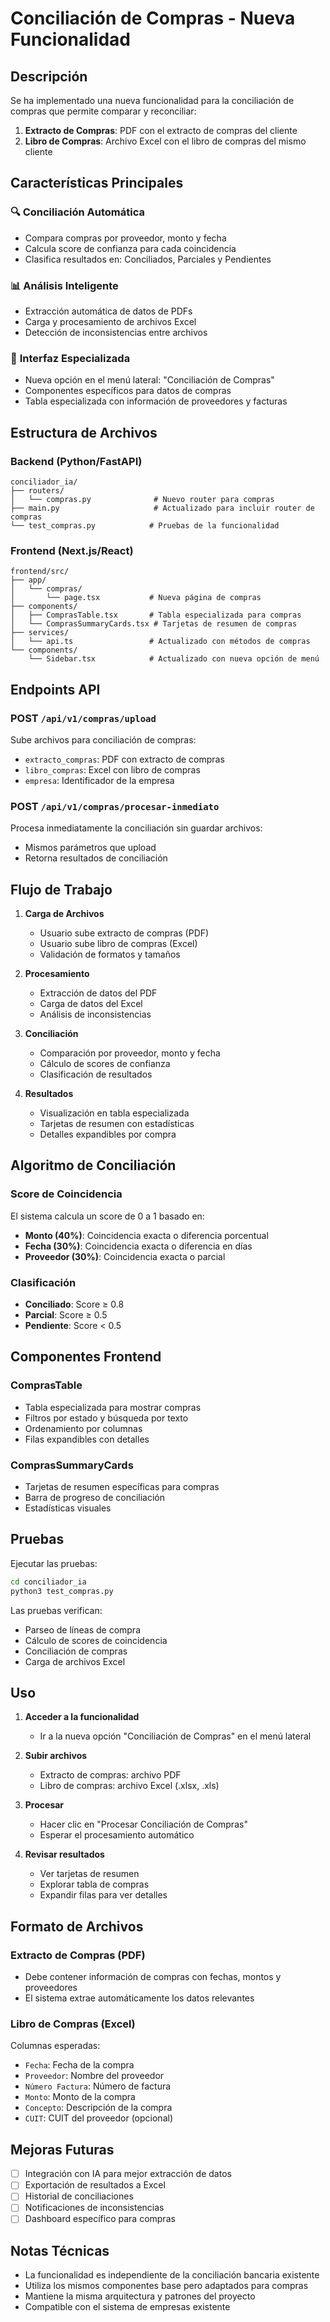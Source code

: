 # Conciliación de Compras - Nueva Funcionalidad

## Descripción

Se ha implementado una nueva funcionalidad para la conciliación de compras que permite comparar y reconciliar:

1. **Extracto de Compras**: PDF con el extracto de compras del cliente
2. **Libro de Compras**: Archivo Excel con el libro de compras del mismo cliente

## Características Principales

### 🔍 **Conciliación Automática**
- Compara compras por proveedor, monto y fecha
- Calcula score de confianza para cada coincidencia
- Clasifica resultados en: Conciliados, Parciales y Pendientes

### 📊 **Análisis Inteligente**
- Extracción automática de datos de PDFs
- Carga y procesamiento de archivos Excel
- Detección de inconsistencias entre archivos

### 🎯 **Interfaz Especializada**
- Nueva opción en el menú lateral: "Conciliación de Compras"
- Componentes específicos para datos de compras
- Tabla especializada con información de proveedores y facturas

## Estructura de Archivos

### Backend (Python/FastAPI)
```
conciliador_ia/
├── routers/
│   └── compras.py              # Nuevo router para compras
├── main.py                     # Actualizado para incluir router de compras
└── test_compras.py            # Pruebas de la funcionalidad
```

### Frontend (Next.js/React)
```
frontend/src/
├── app/
│   └── compras/
│       └── page.tsx           # Nueva página de compras
├── components/
│   ├── ComprasTable.tsx       # Tabla especializada para compras
│   └── ComprasSummaryCards.tsx # Tarjetas de resumen de compras
├── services/
│   └── api.ts                 # Actualizado con métodos de compras
└── components/
    └── Sidebar.tsx            # Actualizado con nueva opción de menú
```

## Endpoints API

### POST `/api/v1/compras/upload`
Sube archivos para conciliación de compras:
- `extracto_compras`: PDF con extracto de compras
- `libro_compras`: Excel con libro de compras
- `empresa`: Identificador de la empresa

### POST `/api/v1/compras/procesar-inmediato`
Procesa inmediatamente la conciliación sin guardar archivos:
- Mismos parámetros que upload
- Retorna resultados de conciliación

## Flujo de Trabajo

1. **Carga de Archivos**
   - Usuario sube extracto de compras (PDF)
   - Usuario sube libro de compras (Excel)
   - Validación de formatos y tamaños

2. **Procesamiento**
   - Extracción de datos del PDF
   - Carga de datos del Excel
   - Análisis de inconsistencias

3. **Conciliación**
   - Comparación por proveedor, monto y fecha
   - Cálculo de scores de confianza
   - Clasificación de resultados

4. **Resultados**
   - Visualización en tabla especializada
   - Tarjetas de resumen con estadísticas
   - Detalles expandibles por compra

## Algoritmo de Conciliación

### Score de Coincidencia
El sistema calcula un score de 0 a 1 basado en:

- **Monto (40%)**: Coincidencia exacta o diferencia porcentual
- **Fecha (30%)**: Coincidencia exacta o diferencia en días
- **Proveedor (30%)**: Coincidencia exacta o parcial

### Clasificación
- **Conciliado**: Score ≥ 0.8
- **Parcial**: Score ≥ 0.5
- **Pendiente**: Score < 0.5

## Componentes Frontend

### ComprasTable
- Tabla especializada para mostrar compras
- Filtros por estado y búsqueda por texto
- Ordenamiento por columnas
- Filas expandibles con detalles

### ComprasSummaryCards
- Tarjetas de resumen específicas para compras
- Barra de progreso de conciliación
- Estadísticas visuales

## Pruebas

Ejecutar las pruebas:
```bash
cd conciliador_ia
python3 test_compras.py
```

Las pruebas verifican:
- Parseo de líneas de compra
- Cálculo de scores de coincidencia
- Conciliación de compras
- Carga de archivos Excel

## Uso

1. **Acceder a la funcionalidad**
   - Ir a la nueva opción "Conciliación de Compras" en el menú lateral

2. **Subir archivos**
   - Extracto de compras: archivo PDF
   - Libro de compras: archivo Excel (.xlsx, .xls)

3. **Procesar**
   - Hacer clic en "Procesar Conciliación de Compras"
   - Esperar el procesamiento automático

4. **Revisar resultados**
   - Ver tarjetas de resumen
   - Explorar tabla de compras
   - Expandir filas para ver detalles

## Formato de Archivos

### Extracto de Compras (PDF)
- Debe contener información de compras con fechas, montos y proveedores
- El sistema extrae automáticamente los datos relevantes

### Libro de Compras (Excel)
Columnas esperadas:
- `Fecha`: Fecha de la compra
- `Proveedor`: Nombre del proveedor
- `Número Factura`: Número de factura
- `Monto`: Monto de la compra
- `Concepto`: Descripción de la compra
- `CUIT`: CUIT del proveedor (opcional)

## Mejoras Futuras

- [ ] Integración con IA para mejor extracción de datos
- [ ] Exportación de resultados a Excel
- [ ] Historial de conciliaciones
- [ ] Notificaciones de inconsistencias
- [ ] Dashboard específico para compras

## Notas Técnicas

- La funcionalidad es independiente de la conciliación bancaria existente
- Utiliza los mismos componentes base pero adaptados para compras
- Mantiene la misma arquitectura y patrones del proyecto
- Compatible con el sistema de empresas existente 